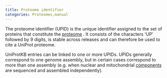 ```yaml
---
title: Proteome identifier
categories: Proteomes,manual
---
```


The proteome identifier (UPID) is the unique identifier assigned to the set of proteins that constitute the [proteome](http://www.uniprot.org/manual/proteomes%5Fmanual) . It consists of the characters 'UP' followed by 9 digits, is stable across releases and can therefore be used to cite a UniProt proteome.

UniProtKB entries can be linked to one or more UPIDs. UPIDs generally correspond to one genome assembly, but in certain cases correspond to more than one assembly (e.g. when nuclear and mitochondrial [components](http://www.uniprot.org/manual/proteomes) are sequenced and assembled independently).
